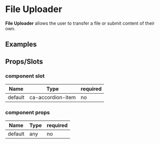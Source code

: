 
# File Uploader

**File Uploader** allows the user to transfer a file or submit content of their own.


## Examples

<CodeSnippet codePenId="EpypXB"></CodeSnippet>

## Props/Slots

### component slot

| Name | Type | required |
| ------ | ----------- | ------ |
| default   | ca-accordion-item | no | 

### component props

| Name | Type | required |
| ------ | ----------- | ------ |
| default   | any | no |